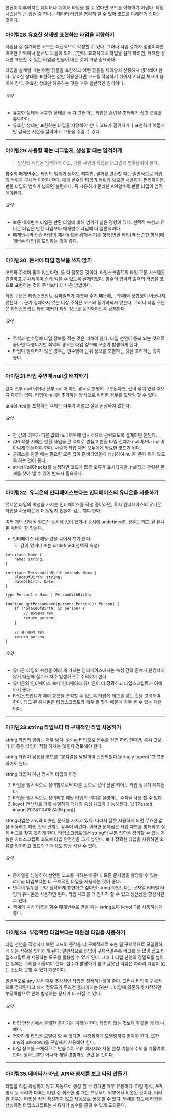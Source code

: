 연산이 이루어지는 데이터나 데이터 타입을 알 수 없다면 코드를 이해하기 어렵다. 타입 시스템의 큰 장점 중 하나는 데이터 타입을 명확히 알 수 있어 코드를 이해하기 쉽다는 것이다.

### 아이템28.유효한 상태만 표현하는 타입을 지향하기

타입을 잘 설계하면 코드는 직관적으로 작성할 수 있다. 그러나 타입 설계가 엉망이라면 어떠한 기억이나 문서도 도움이 되지 못한다. 효과적으로 타입을 설계 하려면, 유효한 상태만 표현할 수 있는 타입을 만들어 내는 것이 가장 중요하다.

타입을 설계할 때는 어떤 값들을 포함하고 어떤 값들을 제외할지 신중하게 생각해야 한다. 유효한 상태를 표현하는 값만 허용한다면 코드를 작성하기 쉬워지고 타입 체크가 용이해 진다. 유효한 상태만 허용하는 것은 매우 일반적인 원칙이다.

###### 요약
- 유효한 상태와 무효한 상태를 둘 다 표현하는 타입은 혼란을 초래하기 쉽고 오류를 유발한다.
- 유효한 상태만 표현하는 타입을 지향해야 한다. 코드가 길어지거나 표현하기 어렵지만 결국은 시간을 절약하고 고통을 주일 수 있다.
---
### 아이템29.사용할 때는 너그럽게, 생성할 때는 엄격하게

> 당신의 작업은 엄격하게 하고, 다른 사람의 작업은 너그럽게 받아들여야 한다.

함수의 매개변수는 타입의 범위가 넓어도 되지만, 결과를 반환할 때는 일반적으로 타입의 범위가 구체적 이어야 한다. 매개 변수의 타입의 범위가 넓으면 사용하기 편리하지만, 반환 타입의 범위가 넓으면 불편하다. 즉 사용하기 편리한 API일수록 반환 타입이 엄격해야한다.

###### 요약
- 보통 매개변수 타입은 반환 타입에 비해 범위가 넓은 경향이 있다. 선택적 속성과 유니온 타입은 반환 타입보다 매개변수 타입에 더 일반적이다.
- 매개변수와 반환 타입의 재사용성을 위해서 기본 형태(반환 타입)와 느슨한 형태(매개변수 타입)을 도입하는 것이 좋다.
---
### 아이템30. 문서에 타입 정보를 쓰지 않기

코드와 주석이 맞지 않는다면, 둘 다 잘못된 것이다.
타입스크립트의 타입 구문 시스템은 간결하고,구체적이며,쉽게 읽을 수 있도록 설계되었다. 함수의 입력과 출력의 타입을 코드로 표현하는 것이 주석보다 더 나은 방법이다.

타입 구문은 타입스크립트 컴파일러가 체크해 주기 때문에, 구현체와 정합성이 어긋나지 않는다.
누군가 강제하지 않는 이상 주석은 코드와 동기화되지 않는다. 그러나 타입 구문은 타입스크립트 타입 체커가 타입 정보를 동기화하도록 강제한다.

###### 요약
- 주석과 변수명에 타입 정보를 적는 것은 피해야 한다. 타입 선언이 중복 되는 것으로 끝나면 다행이지만 최악의 경우는 타입 정보에 모순이 발생하게 된다.
- 타입이 명확하지 않은 경우는 변수명에 단위 정보를 포함하는 것을 고려하는 것이 좋다.
---
### 아이템31.타입 주변에 null값 배치하기

값이 전부 null 이거나 전부 null이 아닌 경우로 분명히 구분된다면, 값이 섞여 있을 때보다 다루기 쉽다. 타입에 null을 추가하는 방식으로 이러한 경우를 모델링 할 수 있다.

undefined를 포함하는 객체는 다루기 어렵고 절대 권장하지 않는다.

###### 요약
- 한 값의 여부가 다른 값의 null 여부에 암시적으로 관련되도록 설계하면 안된다.
- API 작성 시에는 반환 타입을 큰 객체로 만들고 반환 타입 전체가 null이거나 null이 아니게 만들어야 한다. 사람과 타입 체커 모두에게 명료한 코드가 된다.
- 클래스를 만들 때는 필요한 모든 값이 준비되었을때 생성하여 null이 존재 하지 않도록 하는 것이 좋다.
- strictNullChecks를 설정하면 코드에 많은 오류가 표시되지만, null값과 관련된 문제를 찾아 낼 수 있어 반드시 필요하다.
---
### 아이템32. 유니온의 인터페이스보다는 인터페이스의 유니온을 사용하기

유니온 타입의 속성을 가지는 인터페이스를 작성 중이라면, 혹시 인터페이스의 유니온 타입을 사용하는게 더 알맞지 않을지 검토 해야 한다.

여러 개의 선택적 필드가 동시에 값이 있거나 동시에 undefined인 경우도 태그 된 유니온 패턴이 잘 맞는다.
- 인터페이스 내 해당 값을 묶어서 표기 한다.
	- 값이 있거나 또는 undefined(선택적 속성)

```
interface Name {  
	name: string;  
}  
  
interface PersonWithBirth extends Name {  
	placeOfBirth: string;  
	dateOfBirth: Date;  
}  
  
type Person1 = Name | PersonWithBirth;  
  
function getPersonName(person: Person1): Person1 {  
	if ('placeOfBirth' in person) {
		// 블라블라 처리  
		return person;  
	}
	
	// 블라블라 처리  
	return person;  
}
```

###### 요약
- 유니온 타입의 속성을 여러 개 가지는 인터페이스에서는 속성 간의 관계가 분명하지 않기 때문에 실수가 자주 발생하므로 주의햐야 한다.
- 유니온의 인터페이스 보다 인터페이스 유니온이 더 정확하고 타입스크립트가 이해하기 좋다.
- 타입스크립트가 제어 흐름을 분석할 수 있도록 타입에 태그를 넣는 것을 고려해야 한다. 태그 된 유니온은 타입스크립트와 매우 잘 맞기 때문에 자주 볼 수 있는 패턴이다.
---
### 아이템33.string 타입보다 더 구체적인 타입 사용하기

string 타입의 범위는 매우 넓다. string 타입으로 변수를 선언 하려 한다면, 혹시 그보다 더 좁은 타입이 적절 하지는 않을지 검토해야 한다.

string 타입이 남용된 코드를 "문자열을 남발하여 선언되었다(stringly typed)"고 표현하기도 한다.

string 타입이 아닌 명시적 타입의 이점
1. 타입을 명시적으로 정의함으로써 다른 곳으로 값이 전달 되어도 타입 정보가 유지된다.
2. 타입을 명시적으로 정의하고 해당 타입의 의미를 설명하는 주석을 사용 할 수 있다.
3. keyof 연산자로 더욱 세밀하게 객체의 속성 체크가 가능해진다.
	1.![[Pasted image 20241104152436.png]]

string타입은 any와 비슷한 문제를 가지고 있다. 따라서 잘못 사용하게 되면 무효한 값을 허용하고 타입 간의 관계도  감추어 버린다. 이러한 문제점은 타입 체크를 방해하고 실제 버그를 찾지 못하게 한다. 타입스크립트에서 string의 부분 집합을 정의할 수 있는 기능은 자바스크립트 코드에 타입 안전성을 크게 높인다. 보다 정확한 타입을 사용하면 오류를 방지하고 코드의 가독성도 향상 시킬 수 있다.

###### 요약
- 문자열을 남발하여 선언된 코드를 피하는게 좋다. 모든 문자열을 할당할 수 있는 string 타입보다는 더 구체적인 타입을 사용하는 것이 좋다.
- 변수의 범위를 보다 정확하게 표현하고 싶다면 string 타입보다는 문자열 리터럴 타입의 유니온을 사용하면 된다. 타입 체크를 더 엄격히 할 수 있고 생산성을 향상시킬 수 있다.
- 객체의 속성 이름을 함수 매개변수로 받을 때는 string보다 keyof T를 사용하는게 좋다.
---
### 아이템34. 부정확한 타입보다는 미완성 타입을 사용하기

타입 선언을 작성하다 보면 코드의 동작을 더 구체적으로 또는 덜 구체적으로 모델링하게 되는 상황을 맞이하게 된다. 일반적으로 타입이 구체적일수록 버그를 더 많이 잡고 타입스크립트가 제공하는 도구를 활용할 수 있게 된다. 그러나 타입 선언의 정밀도를 높이는 일에는 주의를 기울여야 한다. 실수가 발생하기 쉽고 잘못된 타입은 차라리 타입이 없는 것보다 못할 수 있기 때문이다.

일반적으로 any 같은 매우 추상적인 타입은 정제하는것이 좋다. 그러나 타입이 구체적으로 정제된다고 해서 정확도가 무조건 올라가지는 않는다. 타입에 의존하기 시작하면 부정확함으로 인해 발생하는 문제가 더 커질 수 있다.

###### 요약
- 타입 안전성에서 불쾌한 꼴자기는 피해야 한다. 타입이 없는 것보다 잘못된 게 더 나쁘다.
- 정확하게 타입을 모델링 할 수 없다면, 부정확하게 모델링하지 말아야 한다. 또한 any와 unknown를 구별해서 사용해야 한다.
- 타입 정보를 구체적으로 만들수록 오류 메시지와 자동 완성 기능에 주의를 기울여야 한다. 정확도뿐만 아니라 개발 경험과도 관련 된 것이다.
---
### 아이템35.데이터가 아닌, API와 명세를 보고 타입 만들기

타입을  직접 작성하지 않고 자동으로 생성 할 수 있다면 매우 유용하다.
파일 형식, API, 명세 등 우리가 다루는 타입 중 최소한 몇 개는 프로젝트 외부에서 비롯된 것이다. 이러한 경우는 타입을 직접 작성하지 않고 자동으로 생성 할 수 있다. 명세를 참도해 타입을 생성하면 타입스크립트는 사용자가 실수를 줄일 수 있게 도와준다.